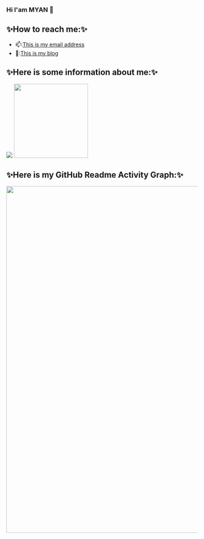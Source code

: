 ### Hi I'am MYAN 👋

<!--
**MYAN1998/MYAN1998** is a ✨ _special_ ✨ repository because its `README.md` (this file) appears on your GitHub profile.

Here are some ideas to get you started:

- 🔭 I’m currently working on ...
- 🌱 I’m currently learning ...
- 👯 I’m looking to collaborate on ...
- 🤔 I’m looking for help with ...
- 💬 Ask me about ...
- 📫 How to reach me: ...
- 😄 Pronouns: ...
- ⚡ Fun fact: ...
-->
## ✨How to reach me:✨</br>
- 📫:<a href="mailto:zhouenpei980523@163.com">This is my email address</a></br>
- 💖:<a href="https://zhouenpei0523.top/">This is my blog</a></br>
## ✨Here is some information about me:✨</br>
<div style="inline-block;">
    <img  src="https://github-readme-stats.vercel.app/api?username=MYAN1998&theme=tokyonight"/>
    <img  height="195px" src="https://github-readme-stats.vercel.app/api/top-langs/?username=myan1998&theme=tokyonight&layout=compact"/>
</div>

## ✨Here is my GitHub Readme Activity Graph:✨</br>
<div>
    <img  width="912px" src="https://activity-graph.herokuapp.com/graph?username=MYAN1998&theme=react-dark"/>
</div>
    


